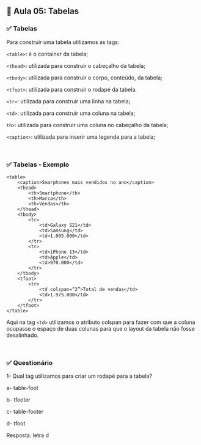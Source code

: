 ## 📝 Aula 05: Tabelas
### ✅ Tabelas
Para construir uma tabela utilizamos as tags:

``<table>``: é o container da tabela;

``<thead>``: utilizada para construir o cabeçalho da tabela;

``<tbody>``: utilizada para construir o corpo, conteúdo, da tabela;

``<tfoot>``: utilizada para construir o rodapé da tabela.

``<tr>``: utilizada para construir uma linha na tabela;

``<td>``: utilizada para construir uma coluna na tabela;

``th>``: utilizada para construir uma coluna no cabeçalho da tabela;

``<caption>``: utilizada para inserir uma legenda para a tabela;

<br>

### ✅ Tabelas - Exemplo
```
<table>
    <caption>Smarphones mais vendidos no ano</caption>
    <thead>
        <th>Smartphone</th>
        <th>Marca</th>
        <th>Vendas</th>
    </thead>
    <tbody>
        <tr>
            <td>Galaxy S21</td>
            <td>Samsung</td>
            <td>1.005.000</td>
        </tr>
        <tr>
            <td>iPhone 13</td>
            <td>Apple</td>
            <td>970.000</td>
        </tr>
    </tbody>
    <tfoot>
        <tr>
            <td colspan=“2”>Total de vendas</td>
            <td>1.975.000</td>
        </tr>
    </tfoot>
</table>
```

Aqui na tag ``<td>`` utilizamos o atributo colspan para fazer com que a coluna ocupasse o espaço de duas colunas para que o layout da tabela não fosse desalinhado.

<br>

### ✅ Questionário
1- Qual tag utilizamos para criar um rodapé para a tabela?

a- table-foot

b- tfooter

c- table-footer

d- tfoot 

Resposta: letra d